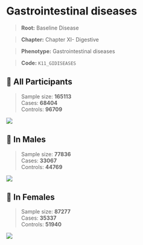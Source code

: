 # Gastrointestinal diseases

> **Root:** Baseline Disease  

> **Chapter:** Chapter XI- Digestive  

> **Phenotype:** Gastrointestinal diseases  

> **Code:** `K11_GIDISEASES`

## 🧪 All Participants  
> Sample size: **165113**  
> Cases: **68404**  
> Controls: **96709**
<img src="/Disease/Figures/ALL/Incidence/K11_GIDISEASES.png"/>
<CsvTable src="/Disease_Data/ALL/Incidence/COX_K11_GIDISEASES.csv" label="🔍 View full results" />

## 👨 In Males  
> Sample size: **77836**  
> Cases: **33067**  
> Controls: **44769**
<img src="/Disease/Figures/Male/Incidence/K11_GIDISEASES.png"/>
<CsvTable src="/Disease_Data/Male/Incidence/COX_K11_GIDISEASES.csv" label="🔍 View full results" />

## 👩 In Females  
> Sample size: **87277**  
> Cases: **35337**  
> Controls: **51940**
<img src="/Disease/Figures/Female/Incidence/K11_GIDISEASES.png"/>
<CsvTable src="/Disease_Data/Female/Incidence/COX_K11_GIDISEASES.csv" label="🔍 View full results" />
